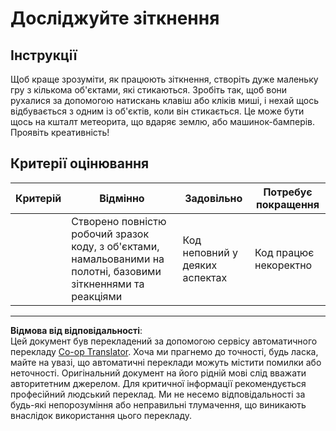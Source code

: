 <!--
CO_OP_TRANSLATOR_METADATA:
{
  "original_hash": "8a0a097b45e7c75a611e2795e4013f16",
  "translation_date": "2025-08-27T22:23:31+00:00",
  "source_file": "6-space-game/4-collision-detection/assignment.md",
  "language_code": "uk"
}
-->
# Досліджуйте зіткнення

## Інструкції

Щоб краще зрозуміти, як працюють зіткнення, створіть дуже маленьку гру з кількома об'єктами, які стикаються. Зробіть так, щоб вони рухалися за допомогою натискань клавіш або кліків миші, і нехай щось відбувається з одним із об'єктів, коли він стикається. Це може бути щось на кшталт метеорита, що вдаряє землю, або машинок-бамперів. Проявіть креативність!

## Критерії оцінювання

| Критерій | Відмінно                                                                                                                  | Задовільно                   | Потребує покращення |
| -------- | ------------------------------------------------------------------------------------------------------------------------ | ---------------------------- | ------------------- |
|          | Створено повністю робочий зразок коду, з об'єктами, намальованими на полотні, базовими зіткненнями та реакціями           | Код неповний у деяких аспектах | Код працює некоректно |

---

**Відмова від відповідальності**:  
Цей документ був перекладений за допомогою сервісу автоматичного перекладу [Co-op Translator](https://github.com/Azure/co-op-translator). Хоча ми прагнемо до точності, будь ласка, майте на увазі, що автоматичні переклади можуть містити помилки або неточності. Оригінальний документ на його рідній мові слід вважати авторитетним джерелом. Для критичної інформації рекомендується професійний людський переклад. Ми не несемо відповідальності за будь-які непорозуміння або неправильні тлумачення, що виникають внаслідок використання цього перекладу.